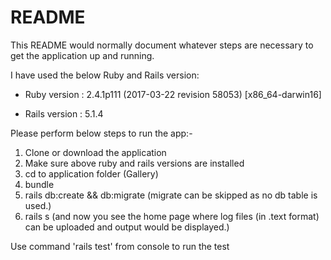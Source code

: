 # README

This README would normally document whatever steps are necessary to get the
application up and running.

I have used the below Ruby and Rails version:

* Ruby version :  2.4.1p111 (2017-03-22 revision 58053) [x86_64-darwin16]

* Rails version : 5.1.4

Please perform below steps to run the app:-
1. Clone or download the application
2. Make sure above ruby and rails versions are installed
3. cd to application folder (Gallery)
4. bundle
5. rails db:create && db:migrate (migrate can be skipped as no db table is used.)
6. rails s (and now you see the home page where log files (in .text format) can be uploaded and output would be displayed.)

Use command 'rails test' from console to run the test

